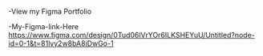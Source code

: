 -View my Figma Portfolio

-My-Figma-link-Here
 https://www.figma.com/design/0Tud06lVrYOr6ILKSHEYuU/Untitled?node-id=0-1&t=81lvy2w8bA8iDwGo-1
 
